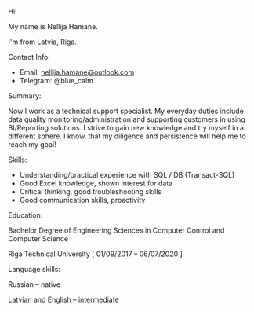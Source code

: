 Hi!

My name is Nellija Hamane.

I'm from Latvia, Riga.

Contact Info: 
* Email: nellija.hamane@outlook.com
* Telegram: @blue_calm

Summary:

Now I work as a technical support specialist. My everyday duties include data quality monitoring/administration and supporting customers in using BI/Reporting solutions. I strive to gain new knowledge and try myself in a different sphere. I know, that my diligence and persistence will help me to reach my goal!

Skills:
* Understanding/practical experience with SQL / DB (Transact-SQL)
* Good Excel knowledge, shown interest for data
* Critical thinking, good troubleshooting skills
* Good communication skills, proactivity

Education:

Bachelor Degree of Engineering Sciences in Computer Control and Computer Science 

Riga Technical University [ 01/09/2017 – 06/07/2020 ] 

Language skills:

Russian – native

Latvian and English – intermediate